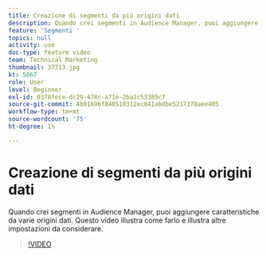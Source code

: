 ```yaml
---
title: Creazione di segmenti da più origini dati
description: Quando crei segmenti in Audience Manager, puoi aggiungere caratteristiche da varie origini dati. Questo video illustra come farlo e illustra altre impostazioni da considerare.
feature: 'Segmenti '
topics: null
activity: use
doc-type: feature video
team: Technical Marketing
thumbnail: 37713.jpg
kt: 5867
role: User
level: Beginner
exl-id: 0378fece-dc29-478c-a71e-2ba2c53389c7
source-git-commit: 4b91696f840518312ec041abdbe5217178aee405
workflow-type: tm+mt
source-wordcount: '75'
ht-degree: 1%

---
```


# Creazione di segmenti da più origini dati

Quando crei segmenti in Audience Manager, puoi aggiungere caratteristiche da varie origini dati. Questo video illustra come farlo e illustra altre impostazioni da considerare.

>[!VIDEO](https://video.tv.adobe.com/v/37713/?quality=12&learn=on)

